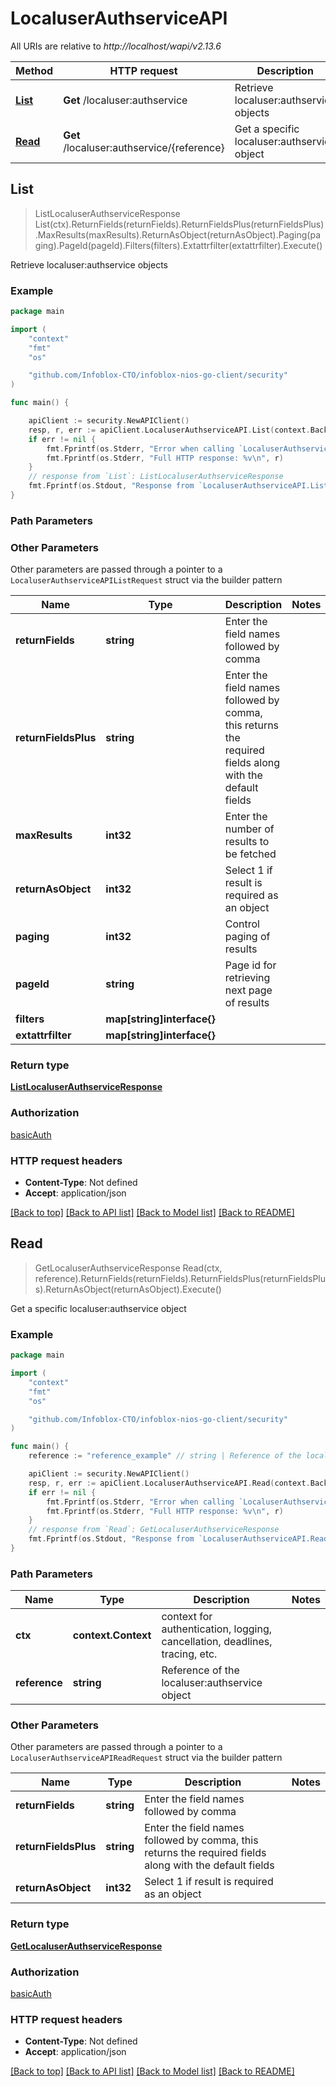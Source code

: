# LocaluserAuthserviceAPI

All URIs are relative to *http://localhost/wapi/v2.13.6*

Method | HTTP request | Description
------------- | ------------- | -------------
[**List**](LocaluserAuthserviceAPI.md#List) | **Get** /localuser:authservice | Retrieve localuser:authservice objects
[**Read**](LocaluserAuthserviceAPI.md#Read) | **Get** /localuser:authservice/{reference} | Get a specific localuser:authservice object



## List

> ListLocaluserAuthserviceResponse List(ctx).ReturnFields(returnFields).ReturnFieldsPlus(returnFieldsPlus).MaxResults(maxResults).ReturnAsObject(returnAsObject).Paging(paging).PageId(pageId).Filters(filters).Extattrfilter(extattrfilter).Execute()

Retrieve localuser:authservice objects



### Example

```go
package main

import (
	"context"
	"fmt"
	"os"

	"github.com/Infoblox-CTO/infoblox-nios-go-client/security"
)

func main() {

	apiClient := security.NewAPIClient()
	resp, r, err := apiClient.LocaluserAuthserviceAPI.List(context.Background()).Execute()
	if err != nil {
		fmt.Fprintf(os.Stderr, "Error when calling `LocaluserAuthserviceAPI.List``: %v\n", err)
		fmt.Fprintf(os.Stderr, "Full HTTP response: %v\n", r)
	}
	// response from `List`: ListLocaluserAuthserviceResponse
	fmt.Fprintf(os.Stdout, "Response from `LocaluserAuthserviceAPI.List`: %v\n", resp)
}
```

### Path Parameters



### Other Parameters

Other parameters are passed through a pointer to a `LocaluserAuthserviceAPIListRequest` struct via the builder pattern


Name | Type | Description  | Notes
------------- | ------------- | ------------- | -------------
**returnFields** | **string** | Enter the field names followed by comma | 
**returnFieldsPlus** | **string** | Enter the field names followed by comma, this returns the required fields along with the default fields | 
**maxResults** | **int32** | Enter the number of results to be fetched | 
**returnAsObject** | **int32** | Select 1 if result is required as an object | 
**paging** | **int32** | Control paging of results | 
**pageId** | **string** | Page id for retrieving next page of results | 
**filters** | **map[string]interface{}** |  | 
**extattrfilter** | **map[string]interface{}** |  | 

### Return type

[**ListLocaluserAuthserviceResponse**](ListLocaluserAuthserviceResponse.md)

### Authorization

[basicAuth](../README.md#basicAuth)

### HTTP request headers

- **Content-Type**: Not defined
- **Accept**: application/json

[[Back to top]](#) [[Back to API list]](../README.md#documentation-for-api-endpoints)
[[Back to Model list]](../README.md#documentation-for-models)
[[Back to README]](../README.md)


## Read

> GetLocaluserAuthserviceResponse Read(ctx, reference).ReturnFields(returnFields).ReturnFieldsPlus(returnFieldsPlus).ReturnAsObject(returnAsObject).Execute()

Get a specific localuser:authservice object



### Example

```go
package main

import (
	"context"
	"fmt"
	"os"

	"github.com/Infoblox-CTO/infoblox-nios-go-client/security"
)

func main() {
	reference := "reference_example" // string | Reference of the localuser:authservice object

	apiClient := security.NewAPIClient()
	resp, r, err := apiClient.LocaluserAuthserviceAPI.Read(context.Background(), reference).Execute()
	if err != nil {
		fmt.Fprintf(os.Stderr, "Error when calling `LocaluserAuthserviceAPI.Read``: %v\n", err)
		fmt.Fprintf(os.Stderr, "Full HTTP response: %v\n", r)
	}
	// response from `Read`: GetLocaluserAuthserviceResponse
	fmt.Fprintf(os.Stdout, "Response from `LocaluserAuthserviceAPI.Read`: %v\n", resp)
}
```

### Path Parameters


Name | Type | Description  | Notes
------------- | ------------- | ------------- | -------------
**ctx** | **context.Context** | context for authentication, logging, cancellation, deadlines, tracing, etc.
**reference** | **string** | Reference of the localuser:authservice object | 

### Other Parameters

Other parameters are passed through a pointer to a `LocaluserAuthserviceAPIReadRequest` struct via the builder pattern


Name | Type | Description  | Notes
------------- | ------------- | ------------- | -------------
**returnFields** | **string** | Enter the field names followed by comma | 
**returnFieldsPlus** | **string** | Enter the field names followed by comma, this returns the required fields along with the default fields | 
**returnAsObject** | **int32** | Select 1 if result is required as an object | 

### Return type

[**GetLocaluserAuthserviceResponse**](GetLocaluserAuthserviceResponse.md)

### Authorization

[basicAuth](../README.md#basicAuth)

### HTTP request headers

- **Content-Type**: Not defined
- **Accept**: application/json

[[Back to top]](#) [[Back to API list]](../README.md#documentation-for-api-endpoints)
[[Back to Model list]](../README.md#documentation-for-models)
[[Back to README]](../README.md)

